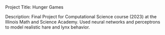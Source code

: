 Project Title: Hunger Games

Description: Final Project for Computational Science course (2023) at the Illinois Math and Science Academy. Used neural networks and perceptrons to model realistic hare and lynx behavior.
